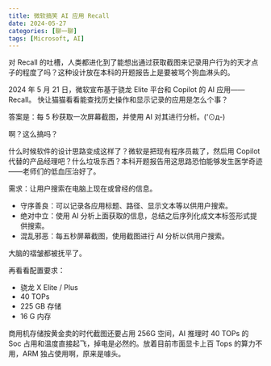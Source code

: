 ```yaml
---
title: 微软搞笑 AI 应用 Recall
date: 2024-05-27
categories: [聊一聊]
tags: [Microsoft, AI]
---
```


对 Recall 的吐槽，人类都进化到了能想出通过获取截图来记录用户行为的天才点子的程度了吗？这种设计放在本科的开题报告上是要被骂个狗血淋头的。

<!--more-->

2024 年 5 月 21 日，微软宣布基于骁龙 Elite 平台和 Copilot 的 AI 应用——Recall。
快让猫猫看看能查找历史操作和显示记录的应用是怎么个事？

答案是：每 5 秒获取一次屏幕截图，并使用 AI 对其进行分析。(‘⊙д-)

啊？这么搞吗？

什么时候软件的设计思路变成这样了？微软是把现有程序员裁了，然后用 Copilot 代替的产品经理吧？什么垃圾东西？本科开题报告用这思路恐怕能够发生医学奇迹——老师们的低血压治好了。

需求：让用户搜索在电脑上现在或曾经的信息。

- 守序善良：可以记录各应用标题、路径、显示文本等以供用户搜索。
- 绝对中立：使用 AI 分析上面获取的信息，总结之后序列化成文本标签形式提供搜索。
- 混乱邪恶：每五秒屏幕截图，使用截图进行 AI 分析以供用户搜索。

大脑的褶皱都被抚平了。

再看看配置要求：

- 骁龙 X Elite / Plus
- 40 TOPs
- 225 GB 存储
- 16 G 内存

商用机存储按黄金卖的时代截图还要占用 256G 空间，AI 推理时 40 TOPs 的 Soc 占用和温度直接起飞，掉电是必然的。放着目前市面显卡上百 Tops 的算力不用，ARM 独占使用啊，原来是噱头。

